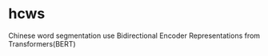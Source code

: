 # hcws

Chinese word segmentation use Bidirectional Encoder Representations from Transformers(BERT)


